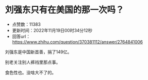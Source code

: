 # 刘强东只有在美国的那一次吗？
- 点赞数：11383
- 更新时间：2022年11月19日00时34分12秒
- 回答url：https://www.zhihu.com/question/370381112/answer/2764841006
<body>
 <p data-pid="96vlXBn2">刘强东是中国新首善，捐了149亿。</p>
 <p data-pid="GoCxa7at">别老关注别人裤裆里那点事。</p>
 <p data-pid="G0SyptyP">食色性也。没啥大不了的。</p>
</body>